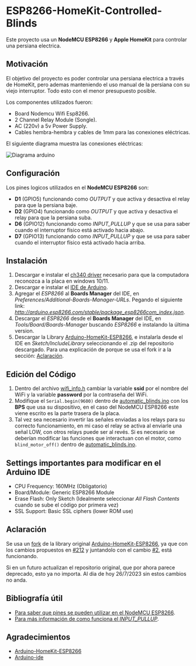 # ESP8266-HomeKit-Controlled-Blinds

Este proyecto usa un **NodeMCU ESP8266** y **Apple HomeKit** para controlar una persiana electrica.

## Motivación
El objetivo del proyecto es poder controlar una persiana electrica a través de HomeKit, pero ademas manteniendo el uso manual de la persiana con su viejo interruptor. Todo esto con el menor presupuesto posible.

Los componentes utilizados fueron:
- Board Nodemcu Wifi Esp8266.
- 2 Channel Relay Module (Songle).
- AC (220v) a 5v Power Supply.
- Cables hembra-hembra y cables de 1mm para las conexiones eléctricas.

El siguiente diagrama muestra las conexiones eléctricas:

![Diagrama arduino](https://github.com/PradaJoaquin/ESP8266-HomeKit-Controlled-Blinds/assets/36085103/8a106cd5-d9b8-4e31-9b24-ae49c9776df9)

## Configuración
Los pines logicos utilizados en el **NodeMCU ESP8266** son:
- **D1** (GPIO5) funcionando como *OUTPUT* y que activa y desactiva el relay para que la persiana baje.
- **D2** (GPIO4) funcionando como *OUTPUT* y que activa y desactiva el relay para que la persiana suba.
- **D6** (GPIO12) funcionando como *INPUT_PULLUP* y que se usa para saber cuando el interruptor físico está activado hacia abajo.
- **D7** (GPIO13) funcionando como *INPUT_PULLUP* y que se usa para saber cuando el interruptor físico está activado hacia arriba.

## Instalación
1. Descargar e instalar el [ch340 driver](https://sparks.gogo.co.nz/ch340.html) necesario para que la computadora reconozca a la placa en windows 10/11.
2. Descargar e instalar el [IDE de Arduino](https://www.arduino.cc/en/software).
3. Agregar el *ESP8266* al **Boards Manager** del IDE, en *Preferences/Additional-Boards-Manager-URLs*. Pegando el siguiente link: *http://arduino.esp8266.com/stable/package_esp8266com_index.json*.
4. Descargar el *ESP8266* desde el **Boards Manager** del IDE, en *Tools/Board/Boards-Manager* buscando *ESP8266* e instalando la última version.
5. Descargar la Library [Arduino-HomeKit-ESP8266](https://github.com/PradaJoaquin/Arduino-HomeKit-ESP8266), e instalarla desde el IDE en *Sketch/IncludeLibrary* seleccionando el .zip del repositorio descargado. Para una explicación de porque se usa el fork ir a la sección: [Aclaración](#aclaración).

## Edición del Código
1. Dentro del archivo [wifi_info.h](https://github.com/PradaJoaquin/ESP8266-HomeKit-Controlled-Blinds/blob/main/automatic_blinds/wifi_info.h) cambiar la variable **ssid** por el nombre del WiFi y la variable **password** por la contraseña del WiFi.
2. Modifique el `Serial.begin(9600)` dentro de [automatic_blinds.ino](https://github.com/PradaJoaquin/ESP8266-HomeKit-Controlled-Blinds/blob/main/automatic_blinds/automatic_blinds.ino) con los **BPS** que usa su dispositivo, en el caso del NodeMCU ESP8266 este viene escrito es la parte trasera de la placa.
3. Tal vez sea necesario invertir las señales enviadas a los relays para su correcto funcionamiento, en mi caso el relay se activa al enviarle una señal LOW, con otros relays puede ser al revés. Si es necesario se deberían modificar las funciones que interactuan con el motor, como `blind_motor_off()` dentro de [automatic_blinds.ino](https://github.com/PradaJoaquin/ESP8266-HomeKit-Controlled-Blinds/blob/main/automatic_blinds/automatic_blinds.ino).

## Settings importantes para modificar en el Arduino IDE
- CPU Frequency: 160MHz (Obligatorio)
- Board/Module: Generic ESP8266 Module
- Erase Flash: Only Sketch (Idealmente seleccionar *All Flash Contents* cuando se sube el código por primera vez)
- SSL Support: Basic SSL ciphers (lower ROM use)

## Aclaración
Se usa un [fork](https://github.com/PradaJoaquin/Arduino-HomeKit-ESP8266) de la library original [Arduino-HomeKit-ESP8266](https://github.com/Mixiaoxiao/Arduino-HomeKit-ESP8266), ya que con los cambios propuestos en [#212](https://github.com/Mixiaoxiao/Arduino-HomeKit-ESP8266/pull/212) y juntandolo con el cambio [#2](https://github.com/paullj1/Arduino-HomeKit-ESP8266/pull/2), está funcionando. 

Si en un futuro actualizan el repositorio original, que por ahora parece deprecado, esto ya no importa. Al dia de hoy 26/7/2023 sin estos cambios no anda.

## Bibliografía útil
- [Para saber que pines se pueden utilizar en el NodeMCU ESP8266](https://randomnerdtutorials.com/esp8266-pinout-reference-gpios/).
- [Para más información de como funciona el *INPUT_PULLUP*](https://aprendiendoarduino.wordpress.com/tag/input-pullup/).

## Agradecimientos
- [Arduino-HomeKit-ESP8266](https://github.com/Mixiaoxiao/Arduino-HomeKit-ESP8266)
- [Arduino-ide](https://github.com/arduino/arduino-ide)
